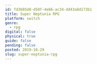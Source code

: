 ```yaml
---
id: fd3605d8-d50f-4e66-ac34-dd43a8d173b1
title: Super Neptunia RPG
platform: switch
genre:
  - rpg
digital: false
physical: true
guide: false
pending: false
posted: 2019-10-29
slug: super-neptunia-rpg
---
```

